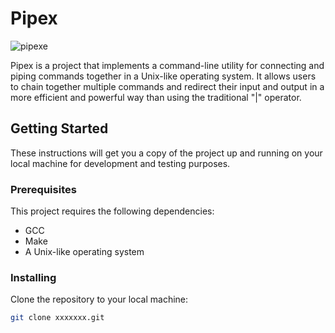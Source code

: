 # Pipex
![pipexe](https://user-images.githubusercontent.com/18141491/212456625-b5546433-1f83-4879-8b7d-da544db7a5c7.png)

Pipex is a project that implements a command-line utility for connecting and piping commands together in a Unix-like operating system. It allows users to chain together multiple commands and redirect their input and output in a more efficient and powerful way than using the traditional "|" operator.

## Getting Started

These instructions will get you a copy of the project up and running on your local machine for development and testing purposes.

### Prerequisites

This project requires the following dependencies:

- GCC
- Make
- A Unix-like operating system

### Installing

Clone the repository to your local machine:
```sh
git clone xxxxxxx.git





 
